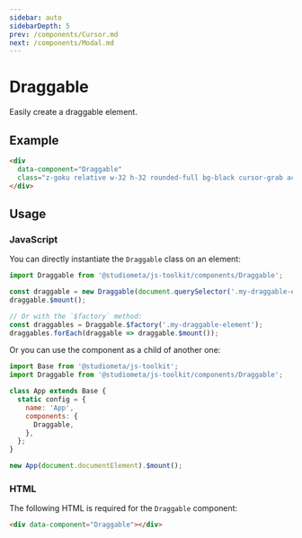 ```yaml
---
sidebar: auto
sidebarDepth: 5
prev: /components/Cursor.md
next: /components/Modal.md
---
```


# Draggable

Easily create a draggable element.

## Example

<ToolkitPreview>
  <div class="w-full h-96 flex items-center justify-center">
    <div data-component="Draggable" class="z-goku relative w-32 h-32 rounded-full bg-black cursor-grab active:cursor-grabbing"></div>
  </div>
</ToolkitPreview>

```html
<div
  data-component="Draggable"
  class="z-goku relative w-32 h-32 rounded-full bg-black cursor-grab active:cursor-grabbing">
</div>
```

## Usage

### JavaScript

You can directly instantiate the `Draggable` class on an element:

```js
import Draggable from '@studiometa/js-toolkit/components/Draggable';

const draggable = new Draggable(document.querySelector('.my-draggable-element'));
draggable.$mount();

// Or with the `$factory` method:
const draggables = Draggable.$factory('.my-draggable-element');
draggables.forEach(draggable => draggable.$mount());
```

Or you can use the component as a child of another one:

```js
import Base from '@studiometa/js-toolkit';
import Draggable from '@studiometa/js-toolkit/components/Draggable';

class App extends Base {
  static config = {
    name: 'App',
    components: {
      Draggable,
    },
  };
}

new App(document.documentElement).$mount();
```

### HTML

The following HTML is required for the `Draggable` component:

```html
<div data-component="Draggable"></div>
```
